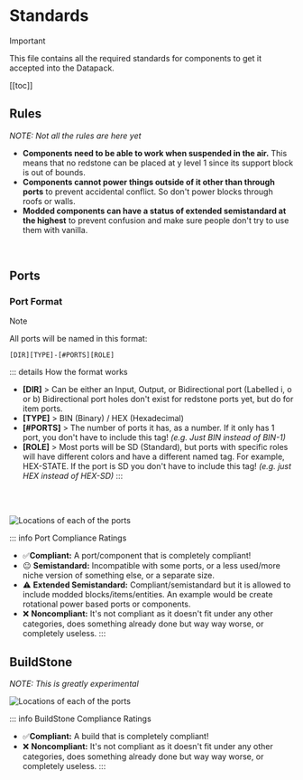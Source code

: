 # Standards

> [!IMPORTANT]
> This file contains all the required standards for components to get it accepted into the Datapack.

[[toc]]

## Rules
_NOTE: Not all the rules are here yet_

- **Components need to be able to work when suspended in the air.** This means that no redstone can be placed at y level 1 since its support block is out of bounds.
- **Components cannot power things outside of it other than through ports** to prevent accidental conflict. So don't power blocks through roofs or walls.
- **Modded components can have a status of extended semistandard at the highest** to prevent confusion and make sure people don't try to use them with vanilla.

<br>

## Ports

### Port Format

> [!NOTE]
> All ports will be named in this format:
> 
> `[DIR][TYPE]-[#PORTS][ROLE]`

::: details How the format works
- **[DIR]** > Can be either an Input, Output, or Bidirectional port (Labelled i, o or b) Bidirectional port holes don't exist for redstone ports yet, but do for item ports.
- **[TYPE]** > BIN (Binary) / HEX (Hexadecimal)
- **[#PORTS]** > The number of ports it has, as a number. If it only has 1 port, you don't have to include this tag! _(e.g. Just BIN instead of BIN-1)_
- **[ROLE]** > Most ports will be SD (Standard), but ports with specific roles will have different colors and have a different named tag. For example, HEX-STATE. If the port is SD you don't have to include this tag! _(e.g. just HEX instead of HEX-SD)_
:::

<br><br>

![Locations of each of the ports](/data/assets/Ports.png)

::: info Port Compliance Ratings
- ✅**Compliant:** A port/component that is completely compliant!
- 😐 **Semistandard:** Incompatible with some ports, or a less used/more niche version of something else, or a separate size.
- ⚠️ **Extended Semistandard:** Compliant/semistandard but it is allowed to include modded blocks/items/entities.  An example would be create rotational power based ports or components.
- ❌ **Noncompliant:** It's not compliant as it doesn't fit under any other categories, does something already done but way way worse, or completely useless.
:::

<PortList file="bigstone/redstone.yaml" />
<PortList file="bigstone/item.yaml" />
<PortList file="mediumstone/main.yaml" />

## BuildStone
_NOTE: This is greatly experimental_

![Locations of each of the ports](/data/assets/SupportStandardTopView.png)

::: info BuildStone Compliance Ratings
- ✅**Compliant:** A build that is completely compliant!
- ❌ **Noncompliant:** It's not compliant as it doesn't fit under any other categories, does something already done but way way worse, or completely useless.
:::

<PortList file="buildstone/support.yaml" />
